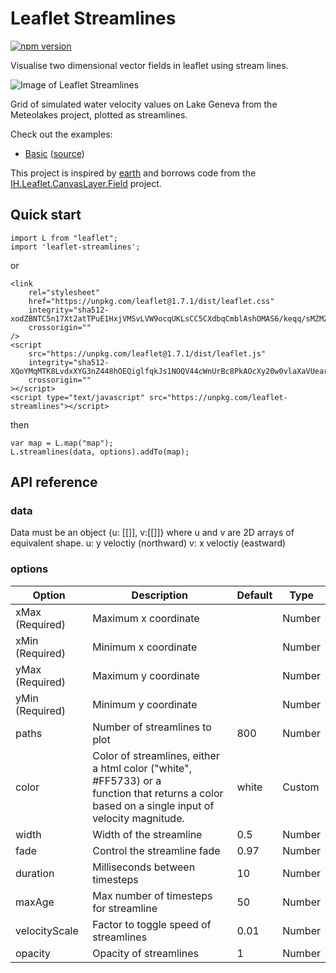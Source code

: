 # Leaflet Streamlines

[![npm version](https://badge.fury.io/js/leaflet-streamlines.svg)](https://badge.fury.io/js/leaflet-streamlines)

Visualise two dimensional vector fields in leaflet using stream lines.

![Image of Leaflet Streamlines](https://runnalls.s3.eu-central-1.amazonaws.com/streamlines.gif)

Grid of simulated water velocity values on Lake Geneva from the Meteolakes project, plotted as streamlines.

Check out the examples:

- [Basic](https://jamesrunnalls.github.io/leaflet-streamlines/example/basic/) ([source](https://github.com/jamesrunnalls/leaflet-streamlines/blob/master/example/basic/index.html))

This project is inspired by [earth](https://earth.nullschool.net/) and borrows code from the [IH.Leaflet.CanvasLayer.Field](https://github.com/IHCantabria/Leaflet.CanvasLayer.Field) project.

## Quick start

```
import L from "leaflet";
import 'leaflet-streamlines';
```

or

```
<link
    rel="stylesheet"
    href="https://unpkg.com/leaflet@1.7.1/dist/leaflet.css"
    integrity="sha512-xodZBNTC5n17Xt2atTPuE1HxjVMSvLVW9ocqUKLsCC5CXdbqCmblAshOMAS6/keqq/sMZMZ19scR4PsZChSR7A=="
    crossorigin=""
/>
<script
    src="https://unpkg.com/leaflet@1.7.1/dist/leaflet.js"
    integrity="sha512-XQoYMqMTK8LvdxXYG3nZ448hOEQiglfqkJs1NOQV44cWnUrBc8PkAOcXy20w0vlaXaVUearIOBhiXZ5V3ynxwA=="
    crossorigin=""
></script>
<script type="text/javascript" src="https://unpkg.com/leaflet-streamlines"></script>
```

then

```
var map = L.map("map");
L.streamlines(data, options).addTo(map);
```

## API reference

### data

Data must be an object {u: [[]], v:[[]]} where u and v are 2D arrays of equivalent shape.
u: y veloctiy (northward)
v: x veloctiy (eastward)

### options

| Option          | Description                                                                                                                                    | Default | Type   |
| --------------- | ---------------------------------------------------------------------------------------------------------------------------------------------- | ------- | ------ |
| xMax (Required) | Maximum x coordinate                                                                                                                           |         | Number |
| xMin (Required) | Minimum x coordinate                                                                                                                           |         | Number |
| yMax (Required) | Maximum y coordinate                                                                                                                           |         | Number |
| yMin (Required) | Minimum y coordinate                                                                                                                           |         | Number |
| paths           | Number of streamlines to plot                                                                                                                  | 800     | Number |
| color           | Color of streamlines, either a html color ("white", #FF5733) or a <br> function that returns a color based on a single input of velocity magnitude. | white   | Custom |
| width           | Width of the streamline                                                                                                                        | 0.5     | Number |
| fade            | Control the streamline fade                                                                                                                    | 0.97    | Number |
| duration        | Milliseconds between timesteps                                                                                                                 | 10      | Number |
| maxAge          | Max number of timesteps for streamline                                                                                                         | 50      | Number |
| velocityScale   | Factor to toggle speed of streamlines                                                                                                          | 0.01    | Number |
| opacity         | Opacity of streamlines                                                                                                                         | 1       | Number |
